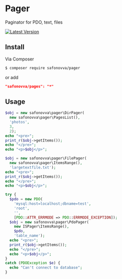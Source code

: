 # Pager

Paginator for PDO, text, files

[![Latest Version](https://img.shields.io/github/tag/safonovva/pager?style=flat-square&label=release)](https://github.com/safonovva/pager)

## Install

Via Composer

``` bash
$ composer require safonovva/pager
```

or add

```json
"safonovva/pages": "*"
```

## Usage

``` php
$obj = new safonovva\pager\DirPager(
  new safonovva\pager\PagesList(),
  'photos',
  3,
  2);
echo "<pre>";
print_r($obj->getItems());
echo "</pre>";
echo "<p>$obj</p>";
```

``` php
$obj = new safonovva\pager\FilePager(
  new safonovva\pager\ItemsRange(),
  'largetextfile.txt');
echo "<pre>";
print_r($obj->getItems());
echo "</pre>";
echo "<p>$obj</p>";
```

``` php
try {
  $pdo = new PDO(
    'mysql:host=localhost;dbname=test',
    'root',
    '',
    [PDO::ATTR_ERRMODE => PDO::ERRMODE_EXCEPTION]);
  $obj = new safonovva\pager\PdoPager(
    new ISPager\ItemsRange(),
    $pdo,
    'table_name');
  echo "<pre>";
  print_r($obj->getItems());
  echo "</pre>";
  echo "<p>$obj</p>";
}
catch (PDOException $e) {
  echo "Can't connect to database";
}
```